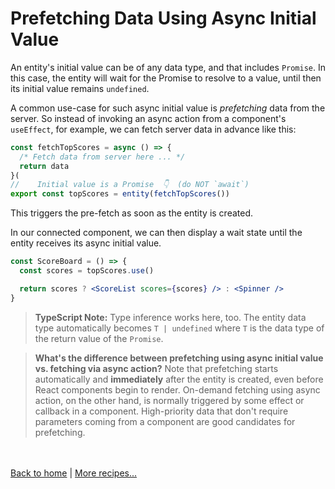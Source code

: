 # Prefetching Data Using Async Initial Value

An entity's initial value can be of any data type, and that includes `Promise`. In this case, the entity will wait for the Promise to resolve to a value, until then its initial value remains `undefined`. 

A common use-case for such async initial value is _prefetching_ data from the server. So instead of invoking an async action from a component's `useEffect`, for example, we can fetch server data in advance like this:

```js
const fetchTopScores = async () => {
  /* Fetch data from server here ... */
  return data
}(
//    Initial value is a Promise  👇  (do NOT `await`)
export const topScores = entity(fetchTopScores())
```
This triggers the pre-fetch as soon as the entity is created.

In our connected component, we can then display a wait state until the entity receives its async initial value.

```jsx
const ScoreBoard = () => {
  const scores = topScores.use()

  return scores ? <ScoreList scores={scores} /> : <Spinner />
}
```

> __TypeScript Note:__ Type inference works here, too. The entity data type automatically becomes `T | undefined` where `T` is the data type of the return value of the `Promise`.

> __What's the difference between prefetching using async initial value vs. fetching via async action?__ Note that prefetching starts automatically and __immediately__ after the entity is created, even before React components begin to render. On-demand fetching using async action, on the other hand, is normally triggered by some effect or callback in a component. High-priority data that don't require parameters coming from a component are good candidates for prefetching.

<br /><br />
[Back to home](index.html) | [More recipes...](recipes.html)